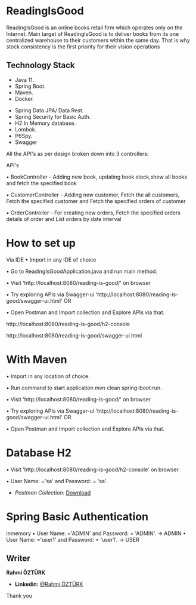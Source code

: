 
# ReadingIsGood
ReadingIsGood is an online books retail firm which operates only on the Internet. Main 
target of ReadingIsGood is to deliver books from its one centralized warehouse to their 
customers within the same day. That is why stock consistency is the first priority for their 
vision operations

## Technology Stack

- Java 11.
- Spring Boot.
- Maven.
- Docker.
* Spring Data JPA/ Data Rest.
* Spring Security for Basic Auth.
* H2 In Memory database.
* Lombok.
* P6Spy.
* Swagger

All the API's as per design broken down into 3 controllers:

API's

• BookController - Adding new book, updating book stock,show all books and fetch the specified book

• CustomerController - Adding new customer, Fetch the all customers, Fetch the specified customer
 and Fetch the specified orders of customer
 
• OrderController - For creating new orders, Fetch the specified orders details of
 order and List orders by date interval

# How to set up

Via IDE
• Import in any IDE of choice

• Go to ReadingIsGoodApplication.java and run main method.

• Visit 'http://localhost:8080/reading-is-good/' on browser 

• Try exploring APIs via Swagger-ui 'http://localhost:8080/reading-is-good/swagger-ui.html' OR

• Open Postman and Import collection and Explore APIs via that. 
 
http://localhost:8080/reading-is-good/h2-console

http://localhost:8080/reading-is-good/swagger-ui.html

# With Maven

• Import in any location of choice.

• Run command to start application mvn clean spring-boot:run.

• Visit 'http://localhost:8080/reading-is-good/' on browser 

• Try exploring APIs via Swagger-ui 'http://localhost:8080/reading-is-good/swagger-ui.html' OR

• Open Postman and Import collection and Explore APIs via that. 

# Database H2

• Visit 'http://localhost:8080/reading-is-good/h2-console' on browser.

• User Name: ='sa' and Password: = 'sa'.

- *Postman Collection:* [Download](https://github.com/rahmiozturk/reading-is-good/blob/master/src/main/resources/Reading-Is-Good.postman_collection.json)

# Spring Basic Authentication
inmemory
• User Name: ='ADMIN' and Password: = 'ADMIN'. -> ADMIN
• User Name: ='user1' and Password: = 'user1'. -> USER


## Writer

 **Rahmi ÖZTÜRK**

- **Linkedin:** [@Rahmi ÖZTÜRK](https://www.linkedin.com/in/rahmiozturk)

Thank you 
